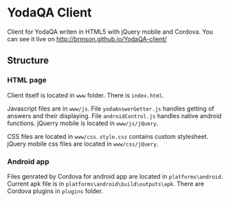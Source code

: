 # YodaQA Client
Client for YodaQA writen in HTML5 with jQuery mobile and Cordova.
You can see it live on http://brmson.github.io/YodaQA-client/

## Structure

### HTML page
Client itself is located in `www` folder. There is `index.html`. 

Javascript files are in `www/js`. 
File `yodaAnswerGetter.js` handles getting of answers and their displaying.
File `androidControl.js` handles native android functions.
jQuerry mobile is located in `www/js/jQuery`.

CSS files are located in `www/css`. `style.css` contains custom stylesheet. jQuery mobile css files are located in `www/css/jQuery`.

### Android app
Files genrated by Cordova for android app are located in `platforms\android`. Current apk file is in `platforms\android\build\outputs\apk`. There are Cordova plugins in `plugins` folder.
